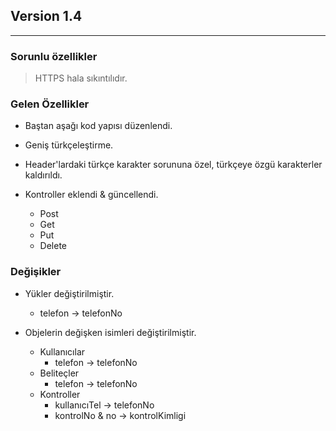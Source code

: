 ## Version 1.4
---------

### Sorunlu özellikler 
> HTTPS hala sıkıntılıdır.

### Gelen Özellikler

* Baştan aşağı kod yapısı düzenlendi.

* Geniş türkçeleştirme.

* Header'lardaki türkçe karakter sorununa özel, türkçeye özgü karakterler kaldırıldı.

* Kontroller eklendi & güncellendi.
  * Post
  * Get
  * Put
  * Delete

### Değişikler
* Yükler değiştirilmiştir.
  * telefon -> telefonNo

* Objelerin değişken isimleri değiştirilmiştir.
  * Kullanıcılar
    * telefon -> telefonNo
  * Beliteçler
    * telefon -> telefonNo
  * Kontroller
    * kullanıcıTel -> telefonNo
    * kontrolNo & no -> kontrolKimligi

  